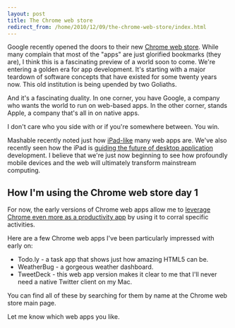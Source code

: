 ```yaml
---
layout: post
title: The Chrome web store
redirect_from: /home/2010/12/09/the-chrome-web-store/index.html
---
```

<p>Google recently opened the doors to their new <a href="https://chrome.google.com/webstore">Chrome web store</a>. While many complain that most of the "apps" are just glorified bookmarks (they are), I think this is a fascinating preview of a world soon to come.
We're entering a golden era for app development. It's starting with a major teardown of software concepts that have existed for some twenty years now. This old institution is being upended by two Goliaths.</p>
<p>And it's a fascinating duality. In one corner, you have Google, a company who wants the world to run on web-based apps. In the other corner, stands Apple, a company that's all in on native apps.</p>
<p>I don't care who you side with or if you're somewhere between. You win.</p>
<p>Mashable recently noted just how <a href="http://mashable.com/2010/12/08/ipad-influence-web-apps/">iPad-like</a> many web apps are. We've also recently seen how the iPad is <a href="http://minimalmac.com/post/2054932176/reeder-for-mac-public-beta-even-though-it-is">guiding the future of desktop application</a> development. I believe that we're just now beginning to see how profoundly mobile devices and the web will ultimately transform mainstream computing.</p>
<h2>How I'm using the Chrome web store day 1</h2>
<p>For now, the early versions of Chrome web apps allow me to <a href="http://www.practicallyefficient.com/2010/09/08/the-two-browser-recipe-for-increased-productivity/">leverage Chrome even more as a productivity app</a> by using it to corral specific activities.</p>
<p>Here are a few Chrome web apps I've been particularly impressed with early on:</p>
<ul>
<li>Todo.ly - a task app that shows just how amazing HTML5 can be.</li>
<li>WeatherBug - a gorgeous weather dashboard.</li>
<li>TweetDeck - this web app version makes it clear to me that I'll never need a native Twitter client on my Mac.</li>
</ul>
<p>You can find all of these by searching for them by name at the Chrome web store main page.</p>
<p>Let me know which web apps you like.</p>

